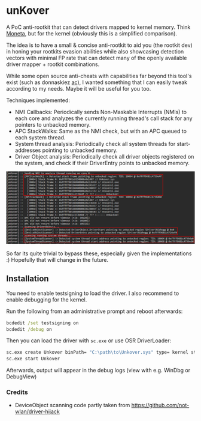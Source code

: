 # unKover

A PoC anti-rootkit that can detect drivers mapped to kernel memory. Think [Moneta](https://github.com/forrest-orr/moneta), but for the kernel (obviously this is a simplified comparison).

The idea is to have a small & concise anti-rootkit to aid you (the rootkit dev) in honing your rootkits evasion abilities while also showcasing detection vectors with minimal FP rate that can detect many of the openly available driver mapper + rootkit combinations. 

While some open source anti-cheats with capabilities far beyond this tool's exist (such as donnaskiez [ac](https://github.com/donnaskiez/ac)), I wanted something that I can easily tweak according to my needs. Maybe it will be useful for you too.

Techniques implemented:

* NMI Callbacks: Periodically sends Non-Maskable Interrupts (NMIs) to each core and analyzes the currently running thread's call stack for any pointers to unbacked memory.
* APC StackWalks: Same as the NMI check, but with an APC queued to each system thread.
* System thread analysis: Periodically check all system threads for start-addresses pointing to unbacked memory.
* Driver Object analysis: Periodically check all driver objects registered on the system, and check if their DriverEntry points to unbacked memory.

<p align="center">
<img src="./img/detect.jpg" alt="unKover output"/>
</p>

So far its quite trivial to bypass these, especially given the implementations :) Hopefully that will change in the future.

## Installation

You need to enable testsigning to load the driver. I also recommend to enable debugging for the kernel.

Run the following from an administrative prompt and reboot afterwards:

```cmd
bcdedit /set testsigning on
bcdedit /debug on
```

Then you can load the driver with `sc.exe` or use OSR DriverLoader:

```cmd
sc.exe create Unkover binPath= "C:\path\to\Unkover.sys" type= kernel start= demand
sc.exe start Unkover
```

Afterwards, output will appear in the debug logs (view with e.g. WinDbg or DebugView)

### Credits

* DeviceObject scanning code partly taken from https://github.com/not-wlan/driver-hijack
